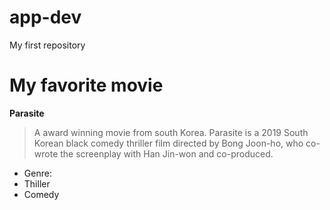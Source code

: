 # app-dev
My first repository
# My favorite movie 
**Parasite**
> A award winning movie from south Korea.
> Parasite is a 2019 South Korean black comedy thriller film directed by Bong Joon-ho, who co-wrote the screenplay with Han Jin-won and co-produced.
- Genre:
- Thiller
- Comedy
  
